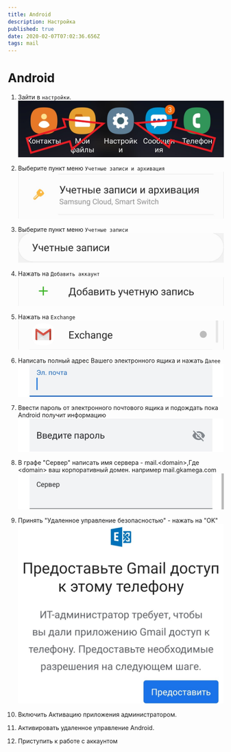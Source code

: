 ```yaml
---
title: Android
description: Настройка
published: true
date: 2020-02-07T07:02:36.656Z
tags: mail
---
```


 # Android

1. Зайти в `настройки`.
![screenshot_20200206-190536_one_ui_home.jpg](/android/screenshot_20200206-190536_one_ui_home.jpg)

2. Выберите пункт меню `Учетные записи и архивация`
![screenshot_20200206-190545_settings.jpg](/android/screenshot_20200206-190545_settings.jpg)

3. Выберите пункт меню `Учетные записи`
![screenshot_20200206-190553_settings.jpg](/android/screenshot_20200206-190553_settings.jpg)

4. Нажать на `Добавить аккаунт`
![screenshot_20200206-190559_settings.jpg](/android/screenshot_20200206-190559_settings.jpg)

5. Нажать на `Exchange`
![screenshot_20200206-190604_settings.jpg](/android/screenshot_20200206-190604_settings.jpg)

6. Написать полный адрес Вашего электронного ящика и нажать `Далее`
![screenshot_20200206-190610_gmail.jpg](/android/screenshot_20200206-190610_gmail.jpg)

7. Ввести пароль от электронного почтового ящика и подождать пока Android получит информацию
![screenshot_20200206-190630_gmail.jpg](/android/screenshot_20200206-190630_gmail.jpg)

8. В графе "Сервер" написать имя сервера - mail.\<domain>,Где \<domain> ваш корпоративный домен. например mail.gkamega.com
![screenshot_20200206-190706_gmail.jpg](/android/screenshot_20200206-190706_gmail.jpg)

9. Принять "Удаленное управление безопасностью" - нажать на "OK"
![screenshot_20200206-190717_gmail.jpg](/android/screenshot_20200206-190717_gmail.jpg)

10. Включить Активацию приложения администратором.

11. Активировать удаленное управление Android.
12. Приступить к работе с аккаунтом









